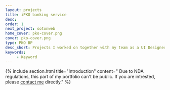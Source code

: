 ```yaml
---
layout: projects
title: iPKO banking service
desc: 
order: 1
next_project: sotonweb
home_cover: pko-cover.png
cover: pko-cover.png
type: PKO BP
desc_short: Projects I worked on together with my team as a UI Designer for the biggest Polish bank
keywords: 
     - Keyword
---
```

{%
     include section.html 
     title="Introduction"
     content="
Due to NDA regulations, this part of my portfolio can't be public. If you are intrested, please [contact me](mailto:contact@julia-popko.design) directly."
%}